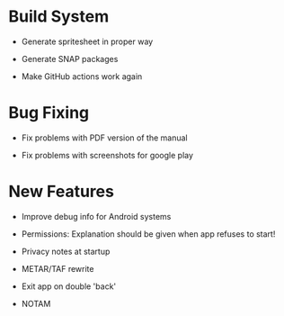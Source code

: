 # Build System

* Generate spritesheet in proper way

* Generate SNAP packages

* Make GitHub actions work again


# Bug Fixing

* Fix problems with PDF version of the manual

* Fix problems with screenshots for google play


# New Features

* Improve debug info for Android systems

* Permissions: Explanation should be given when app refuses to start!

* Privacy notes at startup

* METAR/TAF rewrite

* Exit app on double 'back'

* NOTAM
